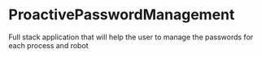 # ProactivePasswordManagement
Full stack application that will help the user to manage the passwords for each process and robot
